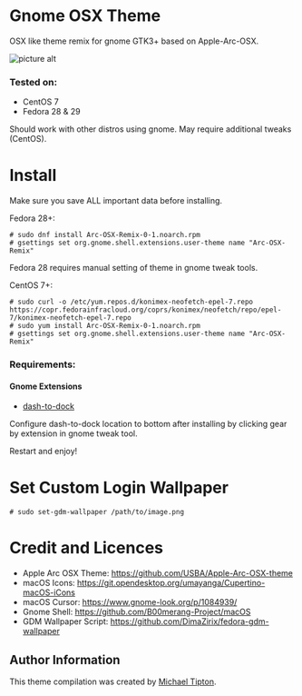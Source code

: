 # Gnome OSX Theme
OSX like theme remix for gnome GTK3+ based on Apple-Arc-OSX.

![picture alt](https://image.ibb.co/kw6LaV/screenshot.png)

### Tested on:
* CentOS 7
* Fedora 28 & 29

Should work with other distros using gnome. May require additional tweaks (CentOS).

# Install
Make sure you save ALL important data before installing.

Fedora 28+:
```shell
# sudo dnf install Arc-OSX-Remix-0-1.noarch.rpm
# gsettings set org.gnome.shell.extensions.user-theme name "Arc-OSX-Remix"
```
Fedora 28 requires manual setting of theme in gnome tweak tools.

CentOS 7+:
```shell
# sudo curl -o /etc/yum.repos.d/konimex-neofetch-epel-7.repo https://copr.fedorainfracloud.org/coprs/konimex/neofetch/repo/epel-7/konimex-neofetch-epel-7.repo
# sudo yum install Arc-OSX-Remix-0-1.noarch.rpm
# gsettings set org.gnome.shell.extensions.user-theme name "Arc-OSX-Remix"
```

### Requirements:
#### Gnome Extensions
* [dash-to-dock](https://extensions.gnome.org/extension/307/dash-to-dock/)

Configure dash-to-dock location to bottom after installing by clicking gear by extension in gnome tweak tool.

Restart and enjoy! 

# Set Custom Login Wallpaper
```shell
# sudo set-gdm-wallpaper /path/to/image.png
```

# Credit and Licences
* Apple Arc OSX Theme: https://github.com/USBA/Apple-Arc-OSX-theme
* macOS Icons: https://git.opendesktop.org/umayanga/Cupertino-macOS-iCons
* macOS Cursor: https://www.gnome-look.org/p/1084939/
* Gnome Shell: https://github.com/B00merang-Project/macOS
* GDM Wallpaper Script: https://github.com/DimaZirix/fedora-gdm-wallpaper

Author Information
------------------

This theme compilation was created by [Michael Tipton](https://ibeta.org).
